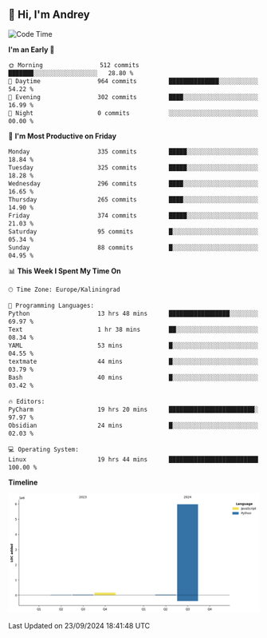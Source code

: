 ## 👋 Hi, I'm Andrey

<!--START_SECTION:waka-->
![Code Time](http://img.shields.io/badge/Code%20Time-457%20hrs%205%20mins-blue)

**I'm an Early 🐤** 

```text
🌞 Morning                512 commits         ███████░░░░░░░░░░░░░░░░░░   28.80 % 
🌆 Daytime                964 commits         ██████████████░░░░░░░░░░░   54.22 % 
🌃 Evening                302 commits         ████░░░░░░░░░░░░░░░░░░░░░   16.99 % 
🌙 Night                  0 commits           ░░░░░░░░░░░░░░░░░░░░░░░░░   00.00 % 
```
📅 **I'm Most Productive on Friday** 

```text
Monday                   335 commits         █████░░░░░░░░░░░░░░░░░░░░   18.84 % 
Tuesday                  325 commits         █████░░░░░░░░░░░░░░░░░░░░   18.28 % 
Wednesday                296 commits         ████░░░░░░░░░░░░░░░░░░░░░   16.65 % 
Thursday                 265 commits         ████░░░░░░░░░░░░░░░░░░░░░   14.90 % 
Friday                   374 commits         █████░░░░░░░░░░░░░░░░░░░░   21.03 % 
Saturday                 95 commits          █░░░░░░░░░░░░░░░░░░░░░░░░   05.34 % 
Sunday                   88 commits          █░░░░░░░░░░░░░░░░░░░░░░░░   04.95 % 
```


📊 **This Week I Spent My Time On** 

```text
🕑︎ Time Zone: Europe/Kaliningrad

💬 Programming Languages: 
Python                   13 hrs 48 mins      █████████████████░░░░░░░░   69.97 % 
Text                     1 hr 38 mins        ██░░░░░░░░░░░░░░░░░░░░░░░   08.34 % 
YAML                     53 mins             █░░░░░░░░░░░░░░░░░░░░░░░░   04.55 % 
textmate                 44 mins             █░░░░░░░░░░░░░░░░░░░░░░░░   03.79 % 
Bash                     40 mins             █░░░░░░░░░░░░░░░░░░░░░░░░   03.42 % 

🔥 Editors: 
PyCharm                  19 hrs 20 mins      ████████████████████████░   97.97 % 
Obsidian                 24 mins             █░░░░░░░░░░░░░░░░░░░░░░░░   02.03 % 

💻 Operating System: 
Linux                    19 hrs 44 mins      █████████████████████████   100.00 % 
```

**Timeline**

![Lines of Code chart](https://raw.githubusercontent.com/Mist3s/Mist3s/main/assets/bar_graph.png)


 Last Updated on 23/09/2024 18:41:48 UTC
<!--END_SECTION:waka-->

